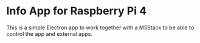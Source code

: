 <h1>Info App for Raspberry Pi 4</h1>
<p>This is a simple Electron app to work together with a M5Stack to be able to control the app and external apps.</p>
